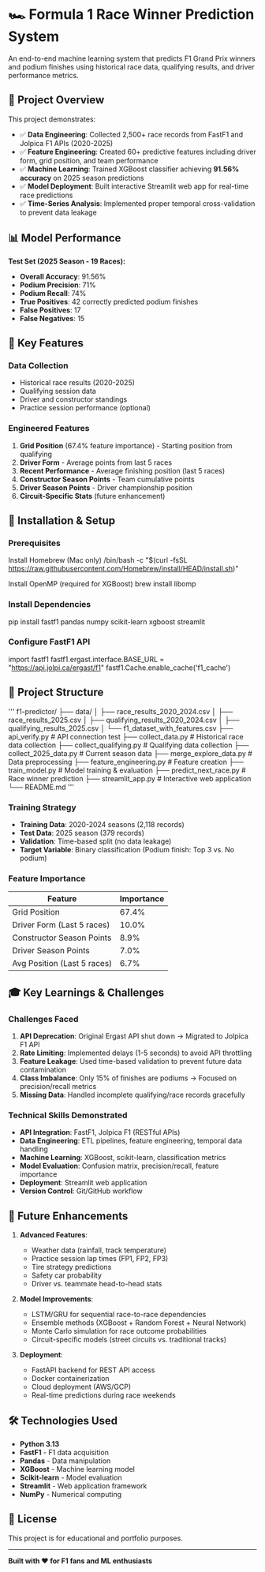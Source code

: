 # 🏎️ Formula 1 Race Winner Prediction System

An end-to-end machine learning system that predicts F1 Grand Prix winners and podium finishes using historical race data, qualifying results, and driver performance metrics.

## 🎯 Project Overview

This project demonstrates:
- ✅ **Data Engineering**: Collected 2,500+ race records from FastF1 and Jolpica F1 APIs (2020-2025)
- ✅ **Feature Engineering**: Created 60+ predictive features including driver form, grid position, and team performance
- ✅ **Machine Learning**: Trained XGBoost classifier achieving **91.56% accuracy** on 2025 season predictions
- ✅ **Model Deployment**: Built interactive Streamlit web app for real-time race predictions
- ✅ **Time-Series Analysis**: Implemented proper temporal cross-validation to prevent data leakage

## 📊 Model Performance

**Test Set (2025 Season - 19 Races):**
- **Overall Accuracy**: 91.56%
- **Podium Precision**: 71%
- **Podium Recall**: 74%
- **True Positives**: 42 correctly predicted podium finishes
- **False Positives**: 17
- **False Negatives**: 15

## 🔑 Key Features

### Data Collection
- Historical race results (2020-2025)
- Qualifying session data
- Driver and constructor standings
- Practice session performance (optional)

### Engineered Features
1. **Grid Position** (67.4% feature importance) - Starting position from qualifying
2. **Driver Form** - Average points from last 5 races
3. **Recent Performance** - Average finishing position (last 5 races)
4. **Constructor Season Points** - Team cumulative points
5. **Driver Season Points** - Driver championship position
6. **Circuit-Specific Stats** (future enhancement)

## 🚀 Installation & Setup

### Prerequisites
Install Homebrew (Mac only)
/bin/bash -c "$(curl -fsSL https://raw.githubusercontent.com/Homebrew/install/HEAD/install.sh)"

Install OpenMP (required for XGBoost)
brew install libomp

### Install Dependencies
pip install fastf1 pandas numpy scikit-learn xgboost streamlit

### Configure FastF1 API
import fastf1
fastf1.ergast.interface.BASE_URL = "https://api.jolpi.ca/ergast/f1"
fastf1.Cache.enable_cache('f1_cache')


## 📁 Project Structure
'''
f1-predictor/
├── data/
│ ├── race_results_2020_2024.csv
│ ├── race_results_2025.csv
│ ├── qualifying_results_2020_2024.csv
│ ├── qualifying_results_2025.csv
│ └── f1_dataset_with_features.csv
├── api_verify.py # API connection test
├── collect_data.py # Historical race data collection
├── collect_qualifying.py # Qualifying data collection
├── collect_2025_data.py # Current season data
├── merge_explore_data.py # Data preprocessing
├── feature_engineering.py # Feature creation
├── train_model.py # Model training & evaluation
├── predict_next_race.py # Race winner prediction
├── streamlit_app.py # Interactive web application
└── README.md
'''

### Training Strategy
- **Training Data**: 2020-2024 seasons (2,118 records)
- **Test Data**: 2025 season (379 records)
- **Validation**: Time-based split (no data leakage)
- **Target Variable**: Binary classification (Podium finish: Top 3 vs. No podium)

### Feature Importance
| Feature | Importance |
|---------|-----------|
| Grid Position | 67.4% |
| Driver Form (Last 5 races) | 10.0% |
| Constructor Season Points | 8.9% |
| Driver Season Points | 7.0% |
| Avg Position (Last 5 races) | 6.7% |

## 🎓 Key Learnings & Challenges

### Challenges Faced
1. **API Deprecation**: Original Ergast API shut down → Migrated to Jolpica F1 API
2. **Rate Limiting**: Implemented delays (1-5 seconds) to avoid API throttling
3. **Feature Leakage**: Used time-based validation to prevent future data contamination
4. **Class Imbalance**: Only 15% of finishes are podiums → Focused on precision/recall metrics
5. **Missing Data**: Handled incomplete qualifying/race records gracefully

### Technical Skills Demonstrated
- **API Integration**: FastF1, Jolpica F1 (RESTful APIs)
- **Data Engineering**: ETL pipelines, feature engineering, temporal data handling
- **Machine Learning**: XGBoost, scikit-learn, classification metrics
- **Model Evaluation**: Confusion matrix, precision/recall, feature importance
- **Deployment**: Streamlit web application
- **Version Control**: Git/GitHub workflow

## 🔮 Future Enhancements

1. **Advanced Features**:
   - Weather data (rainfall, track temperature)
   - Practice session lap times (FP1, FP2, FP3)
   - Tire strategy predictions
   - Safety car probability
   - Driver vs. teammate head-to-head stats

2. **Model Improvements**:
   - LSTM/GRU for sequential race-to-race dependencies
   - Ensemble methods (XGBoost + Random Forest + Neural Network)
   - Monte Carlo simulation for race outcome probabilities
   - Circuit-specific models (street circuits vs. traditional tracks)

3. **Deployment**:
   - FastAPI backend for REST API access
   - Docker containerization
   - Cloud deployment (AWS/GCP)
   - Real-time predictions during race weekends

## 🛠️ Technologies Used

- **Python 3.13**
- **FastF1** - F1 data acquisition
- **Pandas** - Data manipulation
- **XGBoost** - Machine learning model
- **Scikit-learn** - Model evaluation
- **Streamlit** - Web application framework
- **NumPy** - Numerical computing

## 📄 License

This project is for educational and portfolio purposes.

---

**Built with ❤️ for F1 fans and ML enthusiasts**
